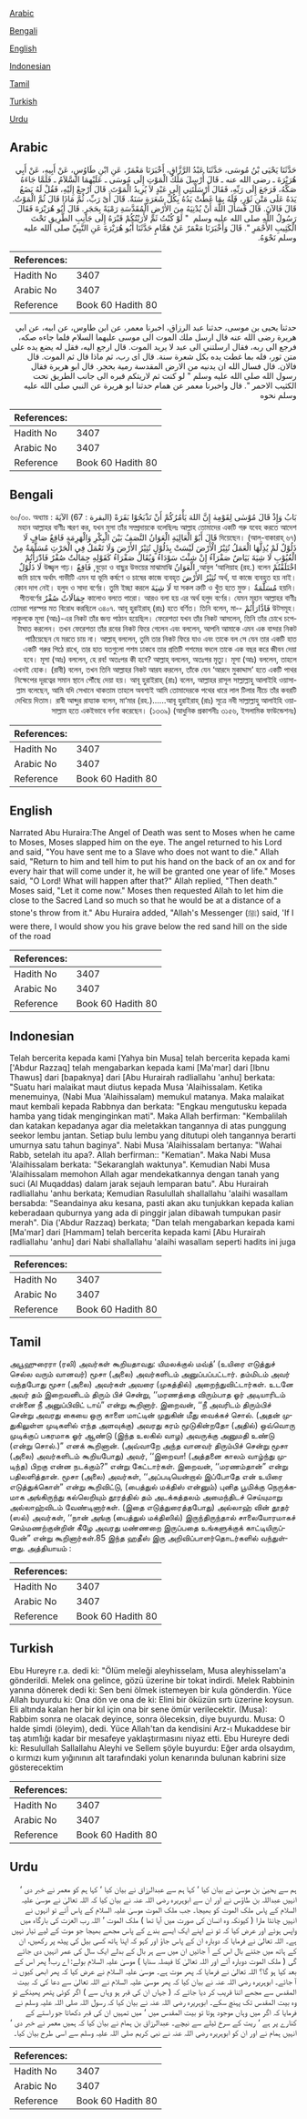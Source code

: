[Arabic](#arabic)

[Bengali](#bengali)

[English](#english)

[Indonesian](#indonesian)

[Tamil](#tamil)

[Turkish](#turkish)

[Urdu](#urdu)

## Arabic


<div dir="rtl" lang="ar" style={{fontSize:'larger',backgroundColor:'#f8f9fa',padding:20}}>
حَدَّثَنَا يَحْيَى بْنُ مُوسَى، حَدَّثَنَا عَبْدُ الرَّزَّاقِ، أَخْبَرَنَا مَعْمَرٌ، عَنِ ابْنِ طَاوُسٍ، عَنْ أَبِيهِ، عَنْ أَبِي هُرَيْرَةَ ـ رضى الله عنه ـ قَالَ أُرْسِلَ مَلَكُ الْمَوْتِ إِلَى مُوسَى ـ عَلَيْهِمَا السَّلاَمُ ـ فَلَمَّا جَاءَهُ صَكَّهُ، فَرَجَعَ إِلَى رَبِّهِ، فَقَالَ أَرْسَلْتَنِي إِلَى عَبْدٍ لاَ يُرِيدُ الْمَوْتَ‏.‏ قَالَ ارْجِعْ إِلَيْهِ، فَقُلْ لَهُ يَضَعُ يَدَهُ عَلَى مَتْنِ ثَوْرٍ، فَلَهُ بِمَا غَطَّتْ يَدُهُ بِكُلِّ شَعَرَةٍ سَنَةٌ‏.‏ قَالَ أَىْ رَبِّ، ثُمَّ مَاذَا قَالَ ثُمَّ الْمَوْتُ‏.‏ قَالَ فَالآنَ‏.‏ قَالَ فَسَأَلَ اللَّهَ أَنْ يُدْنِيَهُ مِنَ الأَرْضِ الْمُقَدَّسَةِ رَمْيَةً بِحَجَرٍ‏.‏ قَالَ أَبُو هُرَيْرَةَ فَقَالَ رَسُولُ اللَّهِ صلى الله عليه وسلم ‏ "‏ لَوْ كُنْتُ ثَمَّ لأَرَيْتُكُمْ قَبْرَهُ إِلَى جَانِبِ الطَّرِيقِ تَحْتَ الْكَثِيبِ الأَحْمَرِ ‏"‏‏.‏ قَالَ وَأَخْبَرَنَا مَعْمَرٌ عَنْ هَمَّامٍ حَدَّثَنَا أَبُو هُرَيْرَةَ عَنِ النَّبِيِّ صلى الله عليه وسلم نَحْوَهُ‏.‏
</div>
<div style={{backgroundColor:'#f8f9fa',padding:20, marginBottom: 10}}><table> <thead> <tr> <th>References:</th> <th></th> </tr> </thead> <tbody><tr><td>Hadith No</td><td>3407</td></tr><tr><td>Arabic No</td><td>3407</td></tr><tr><td>Reference</td><td>Book 60 Hadith 80</td></tr></tbody></table></div>


<div dir="rtl" lang="ar" style={{fontSize:'larger',backgroundColor:'#f8f9fa',padding:20}}>
حدثنا يحيى بن موسى، حدثنا عبد الرزاق، اخبرنا معمر، عن ابن طاوس، عن ابيه، عن ابي هريرة رضى الله عنه قال ارسل ملك الموت الى موسى عليهما السلام فلما جاءه صكه، فرجع الى ربه، فقال ارسلتني الى عبد لا يريد الموت. قال ارجع اليه، فقل له يضع يده على متن ثور، فله بما غطت يده بكل شعرة سنة. قال اى رب، ثم ماذا قال ثم الموت. قال فالان. قال فسال الله ان يدنيه من الارض المقدسة رمية بحجر. قال ابو هريرة فقال رسول الله صلى الله عليه وسلم " لو كنت ثم لاريتكم قبره الى جانب الطريق تحت الكثيب الاحمر ". قال واخبرنا معمر عن همام حدثنا ابو هريرة عن النبي صلى الله عليه وسلم نحوه
</div>
<div style={{backgroundColor:'#f8f9fa',padding:20, marginBottom: 10}}><table> <thead> <tr> <th>References:</th> <th></th> </tr> </thead> <tbody><tr><td>Hadith No</td><td>3407</td></tr><tr><td>Arabic No</td><td>3407</td></tr><tr><td>Reference</td><td>Book 60 Hadith 80</td></tr></tbody></table></div>

## Bengali


<div dir="rtl" lang="bn" style={{fontSize:'larger',backgroundColor:'#f8f9fa',padding:20}}>
بَابُ وَإِذْ قَالَ مُوْسٰى لِقَوْمِهٰ إِنَّ اللهَ يَأْمُرُكُمْ أَنْ تَذْبَحُوْا بَقَرَةً (البقرة : 67) الآيَةَ ৬০/৩০. অধ্যায় : মহান আল্লাহর বাণীঃ স্মরণ কর, যখন মূসা তাঁর সম্প্রদায়কে বলেছিলঃ আল্লাহ তোমাদের একটি গরু যবেহ করতে আদেশ দিয়েছেন। (আল-বাকারাহ্ ৬৭) قَالَ أَبُوْ الْعَالِيَةِ الْعَوَانُ النَّصَفُ بَيْنَ الْبِكْرِ وَالْهَرِمَةِ فَاقِعٌ صَافٍ لَا ذَلُوْلٌ لَمْ يُذِلَّهَا الْعَمَلُ تُثِيْرُ الْأَرْضَ لَيْسَتْ بِذَلُوْلٍ تُثِيْرُ الأَرْضَ وَلَا تَعْمَلُ فِي الْحَرْثِ مُسَلَّمَةٌ مِنْ الْعُيُوْبِ لَا شِيَةَ بَيَاضٌ صَفْرَآءُ إِنْ شِئْتَ سَوْدَاءُ وَيُقَالُ صَفْرَاءُ كَقَوْلِهِ جِمَالٰتٌ صُفْرٌ فَادّٰرَأْتُمْ اخْتَلَفْتُمْ আবুল ‘আলিয়াহ (রহ.) বলেন, الْعَوَانُ বুড়ো ও বাছুর উভয়ের মাঝামাঝি, فَاقِعٌ উজ্জ্বল গাঢ়। لَا ذَلُوْلٌ অর্থ, যা কাজে ব্যবহৃত হয় নাই। تُثِيْرُ الأَرْضَ জমি চাষে অর্থাৎ গাভীটি এমন যা ভূমি কর্ষণে ও চাষের কাজে ব্যবহৃত হয়নি। مُسَلَّمَةٌ যা সকল ত্রুটি ও খুঁত হতে মুক্ত। لَا شِيَةَ কোন দাগ নেই। হলুদ ও সাদা বর্ণের। তুমি ইচ্ছা করলে কালোও বলতে পারো। আরও বলা হয় এর অর্থ হলুদ বর্ণের। যেমন মহান আল্লাহর বাণীঃ جِمَالَاتٌ صُفْرٌ পীতবর্ণের উটসমূহ। فَادَّارَأْتُمْ -তোমরা পরস্পর মত বিরোধ করছিলে ৩৪০৭. আবূ হুরাইরাহ্ (রাঃ) হতে বর্ণিত। তিনি বলেন, মালাকুলকে মূসা (আঃ)-এর নিকট তাঁর জন্য পাঠান হয়েছিল। ফেরেশতা যখন তাঁর নিকট আসলেন, তিনি তাঁর চোখে চপেটাঘাত করলেন। তখন ফেরেশতা তাঁর রবের নিকট ফিরে গেলেন এবং বললেন, আপনি আমাকে এমন এক বান্দার নিকট পাঠিয়েছেন যে মরতে চায় না। আল্লাহ্ বললেন, তুমি তার নিকট ফিরে যাও এবং তাকে বল সে যেন তার একটি হাত একটি গরুর পিঠে রাখে, তার হাত যতগুলো পশম ঢাকবে তার প্রতিটি পশমের বদলে তাকে এক বছর করে জীবন দেয়া হবে। মূসা (আঃ) বললেন, হে রব! অতঃপর কী হবে? আল্লাহ্ বললেন, অতঃপর মৃত্যু। মূসা (আঃ) বললেন, তাহলে এখনই হোক। (রাবী) বলেন, তখন তিনি আল্লাহর নিকট আরয করলেন, তাঁকে যেন ‘আরদে মুকাদ্দাস’ হতে একটি পাথর নিক্ষেপের দূরত্বের সমান স্থানে পৌঁছে দেয়া হয়। আবূ হুরাইরাহ্ (রাঃ) বলেন, আল্লাহর রাসূল সাল্লাল্লাহু আলাইহি ওয়াসাল্লাম বলেছেন, আমি যদি সেখানে থাকতাম তাহলে অবশ্যই আমি তোমাদেরকে পথের ধারে লাল টিলার নীচে তাঁর কবরটি দেখিয়ে দিতাম। রাবী আব্দুর রায্যাক বলেন, মা‘মার (রহ.)......আবূ হুরাইরাহ্ (রাঃ) সূত্রে নবী সাল্লাল্লাহু আলাইহি ওয়াসাল্লাম হতে একইভাবে বর্ণনা করেছেন। (১৩৩৯) (আধুনিক প্রকাশনীঃ ৩১৫৬, ইসলামিক ফাউন্ডেশনঃ)
</div>
<div style={{backgroundColor:'#f8f9fa',padding:20, marginBottom: 10}}><table> <thead> <tr> <th>References:</th> <th></th> </tr> </thead> <tbody><tr><td>Hadith No</td><td>3407</td></tr><tr><td>Arabic No</td><td>3407</td></tr><tr><td>Reference</td><td>Book 60 Hadith 80</td></tr></tbody></table></div>

## English


<div dir="ltr" lang="en" style={{fontSize:'larger',backgroundColor:'#f8f9fa',padding:20}}>
Narrated Abu Huraira:The Angel of Death was sent to Moses when he came to Moses, Moses slapped him on the eye. The angel returned to his Lord and said, "You have sent me to a Slave who does not want to die." Allah said, "Return to him and tell him to put his hand on the back of an ox and for every hair that will come under it, he will be granted one year of life." Moses said, "O Lord! What will happen after that?" Allah replied, "Then death." Moses said, "Let it come now." Moses then requested Allah to let him die close to the Sacred Land so much so that he would be at a distance of a stone's throw from it." Abu Huraira added, "Allah's Messenger (ﷺ) said, 'If I were there, I would show you his grave below the red sand hill on the side of the road
</div>
<div style={{backgroundColor:'#f8f9fa',padding:20, marginBottom: 10}}><table> <thead> <tr> <th>References:</th> <th></th> </tr> </thead> <tbody><tr><td>Hadith No</td><td>3407</td></tr><tr><td>Arabic No</td><td>3407</td></tr><tr><td>Reference</td><td>Book 60 Hadith 80</td></tr></tbody></table></div>

## Indonesian


<div dir="ltr" lang="id" style={{fontSize:'larger',backgroundColor:'#f8f9fa',padding:20}}>
Telah bercerita kepada kami [Yahya bin Musa] telah bercerita kepada kami ['Abdur Razzaq] telah mengabarkan kepada kami [Ma'mar] dari [Ibnu Thawus] dari [bapaknya] dari [Abu Hurairah radliallahu 'anhu] berkata: "Suatu hari malaikat maut diutus kepada Musa 'Alaihissalam. Ketika menemuinya, (Nabi Mua 'Alaihissalam) memukul matanya. Maka malaikat maut kembali kepada Rabbnya dan berkata: "Engkau mengutusku kepada hamba yang tidak menginginkan mati". Maka Allah berfirman: "Kembalilah dan katakan kepadanya agar dia meletakkan tangannya di atas punggung seekor lembu jantan. Setiap bulu lembu yang ditutupi oleh tangannya berarti umurnya satu tahun baginya". Nabi Musa 'Alaihissalam bertanya: "Wahai Rabb, setelah itu apa?. Allah berfirman:: "Kematian". Maka Nabi Musa 'Alaihissalam berkata: "Sekaranglah waktunya". Kemudian Nabi Musa 'Alaihissalam memohon Allah agar mendekatkannya dengan tanah yang suci (Al Muqaddas) dalam jarak sejauh lemparan batu". Abu Hurairah radliallahu 'anhu berkata; Kemudian Rasulullah shallallahu 'alaihi wasallam bersabda: "Seandainya aku kesana, pasti akan aku tunjukkan kepada kalian keberadaan quburnya yang ada di pinggir jalan dibawah tumpukan pasir merah". Dia ('Abdur Razzaq) berkata; "Dan telah mengabarkan kepada kami [Ma'mar] dari [Hammam] telah bercerita kepada kami [Abu Hurairah radliallahu 'anhu] dari Nabi shallallahu 'alaihi wasallam seperti hadits ini juga
</div>
<div style={{backgroundColor:'#f8f9fa',padding:20, marginBottom: 10}}><table> <thead> <tr> <th>References:</th> <th></th> </tr> </thead> <tbody><tr><td>Hadith No</td><td>3407</td></tr><tr><td>Arabic No</td><td>3407</td></tr><tr><td>Reference</td><td>Book 60 Hadith 80</td></tr></tbody></table></div>

## Tamil


<div dir="ltr" lang="ta" style={{fontSize:'larger',backgroundColor:'#f8f9fa',padding:20}}>
அபூஹுரைரா (ரலி) அவர்கள் கூறியதாவது: யிமலக்குல் மவ்த்’ (உயிரை எடுத்துச் செல்ல வரும் வானவர்) மூசா (அலை) அவர்களிடம் அனுப்பப்பட்டார். தம்மிடம் அவர் வந்தபோது மூசா (அலை) அவர்கள் அவரை (முகத்தில்) அறைந்துவிட்டார்கள். உடனே அவர் தம் இறைவனிடம் திரும் பிச் சென்று, ‘‘மரணத்தை விரும்பாத ஓர் அடியாரிடம் என்னை நீ அனுப்பிவிட் டாய்” என்று கூறினார். இறைவன், ‘‘நீ அவரிடம் திரும்பிச் சென்று அவரது கையை ஒரு காளை மாட்டின் முதுகின் மீது வைக்கச் சொல். (அதன் முதுகிலுள்ள முடிகளில் எந்த அளவுக்கு) அவரது கரம் மூடுகின்றதோ (அதில்) ஒவ்வொரு முடிக்குப் பகரமாக ஓர் ஆண்டு (இந்த உலகில் வாழ) அவருக்கு அனுமதி உண்டு (என்று சொல்.)” எனக் கூறினான். (அவ்வாறே அந்த வானவர் திரும்பிச் சென்று மூசா (அலை) அவர்களிடம் கூறியபோது) அவர், ‘‘இறைவா! (அத்தனை காலம் வாழ்ந்து முடிந்த) பிறகு என்ன நடக்கும்?” என்று கேட்டார்கள். இறைவன், ‘‘மரணம்தான்” என்று பதிலளித்தான். மூசா (அலை) அவர்கள், ‘‘அப்படியென்றால் இப்போதே என் உயிரை எடுத்துக்கொள்” என்று கூறிவிட்டு, (பைத்துல் மக்திஸ் என்னும்) புனித பூமிக்கு நெருக்கமாக அங்கிருந்து கல்லெறியும் தூரத்தில் தம் அடக்கத்தலம் அமைந்திடச் செய்யுமாறு அல்லாஹ்விடம் வேண்டினார்கள். (இதை எடுத்துரைத்தபோது) அல்லாஹ் வின் தூதர் (ஸல்) அவர்கள், ‘‘நான் அங்கு (பைத்துல் மக்திஸில்) இருந்திருந்தால் சாலையோரமாகச் செம்மணற்குன்றின் கீழே அவரது மண்ணறை இருப்பதை உங்களுக்குக் காட்டியிருப்பேன்” என்று கூறினார்கள்.85 இந்த ஹதீஸ் இரு அறிவிப்பாளர்தொடர்களில் வந்துள்ளது. அத்தியாயம் :
</div>
<div style={{backgroundColor:'#f8f9fa',padding:20, marginBottom: 10}}><table> <thead> <tr> <th>References:</th> <th></th> </tr> </thead> <tbody><tr><td>Hadith No</td><td>3407</td></tr><tr><td>Arabic No</td><td>3407</td></tr><tr><td>Reference</td><td>Book 60 Hadith 80</td></tr></tbody></table></div>

## Turkish


<div dir="ltr" lang="tr" style={{fontSize:'larger',backgroundColor:'#f8f9fa',padding:20}}>
Ebu Hureyre r.a. dedi ki: "Ölüm meleği aleyhisselam, Musa aleyhisselam'a gönderildi. Melek ona gelince, gözü üzerine bir tokat indirdi. Melek Rabbinin yanına dönerek dedi ki: Sen beni ölmek istemeyen bir kula gönderdin. Yüce Allah buyurdu ki: Ona dön ve ona de ki: Elini bir öküzün sırtı üzerine koysun. Eli altında kalan her bir kıl için ona bir sene ömür verilecektir. (Musa): Rabbim sonra ne olacak deyince, sonra öleceksin, diye buyurdu. Musa: O halde şimdi (öleyim), dedi. Yüce Allah'tan da kendisini Arz-ı Mukaddese bir taş atım1ığı kadar bir mesafeye yaklaştırmasını niyaz etti. Ebu Hureyre dedi ki: Resulullah Sallallahu Aleyhi ve Sellem şöyle buyurdu: Eğer arda olsaydım, o kırmızı kum yığınının alt tarafındaki yolun kenarında bulunan kabrini size gösterecektim
</div>
<div style={{backgroundColor:'#f8f9fa',padding:20, marginBottom: 10}}><table> <thead> <tr> <th>References:</th> <th></th> </tr> </thead> <tbody><tr><td>Hadith No</td><td>3407</td></tr><tr><td>Arabic No</td><td>3407</td></tr><tr><td>Reference</td><td>Book 60 Hadith 80</td></tr></tbody></table></div>

## Urdu


<div dir="rtl" lang="ur" style={{fontSize:'larger',backgroundColor:'#f8f9fa',padding:20}}>
ہم سے یحییٰ بن موسیٰ نے بیان کیا ‘ کہا ہم سے عبدالرزاق نے بیان کیا ‘ کہا ہم کو معمر نے خبر دی ‘ انہیں عبداللہ بن طاؤس نے اور ان سے ابوہریرہ رضی اللہ عنہ نے بیان کیا کہ اللہ تعالیٰ نے موسیٰ علیہ السلام کے پاس ملک الموت کو بھیجا۔ جب ملک الموت موسیٰ علیہ السلام کے پاس آئے تو انہوں نے انہیں چانٹا مارا ( کیونکہ وہ انسان کی صورت میں آیا تھا ) ملک الموت ‘ اللہ رب العزت کی بارگاہ میں واپس ہوئے اور عرض کیا کہ تو نے اپنے ایک ایسے بندے کے پاس مجھے بھیجا جو موت کے لیے تیار نہیں ہے۔ اللہ تعالیٰ نے فرمایا کہ دوبارہ ان کے پاس جاؤ اور کہو کہ اپنا ہاتھ کسی بیل کی پیٹھ پر رکھیں، ان کے ہاتھ میں جتنے بال اس کے آ جائیں ان میں سے ہر بال کے بدلے ایک سال کی عمر انہیں دی جائے گی ( ملک الموت دوبارہ آئے اور اللہ تعالیٰ کا فیصلہ سنایا ) موسیٰ علیہ السلام بولے: اے رب! پھر اس کے بعد کیا ہو گا؟ اللہ تعالیٰ نے فرمایا کہ پھر موت ہے۔ موسیٰ علیہ السلام نے عرض کیا کہ پھر ابھی کیوں نہ آ جائے۔ ابوہریرہ رضی اللہ عنہ نے بیان کیا کہ پھر موسیٰ علیہ السلام نے اللہ تعالیٰ سے دعا کی کہ بیت المقدس سے مجھے اتنا قریب کر دیا جائے کہ ( جہاں ان کی قبر ہو وہاں سے ) اگر کوئی پتھر پھینکے تو وہ بیت المقدس تک پہنچ سکے۔ ابوہریرہ رضی اللہ عنہ نے بیان کیا کہ رسول اللہ صلی اللہ علیہ وسلم نے فرمایا کہ اگر میں وہاں موجود ہوتا تو بیت المقدس میں ‘ میں تمہیں ان کی قبر دکھاتا جو راستے کے کنارے پر ہے ‘ ریت کے سرخ ٹیلے سے نیچے۔ عبدالرزاق بن ہمام نے بیان کیا کہ ہمیں معمر نے خبر دی ‘ انہیں ہمام نے اور ان کو ابوہریرہ رضی اللہ عنہ نے نبی کریم صلی اللہ علیہ وسلم سے اسی طرح بیان کیا۔
</div>
<div style={{backgroundColor:'#f8f9fa',padding:20, marginBottom: 10}}><table> <thead> <tr> <th>References:</th> <th></th> </tr> </thead> <tbody><tr><td>Hadith No</td><td>3407</td></tr><tr><td>Arabic No</td><td>3407</td></tr><tr><td>Reference</td><td>Book 60 Hadith 80</td></tr></tbody></table></div>